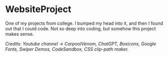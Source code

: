 # WebsiteProject
One of my projects from college. I bumped my head into it, and then I found out that I could code.
Not so deep into coding, but somehow this project makes sense.

_Credits: Youtube channel -> CarpoolVenom, ChatGPT, Boxicons, Google Fonts, Swiper Demos, CodeSandbox, CSS clip-path maker._
